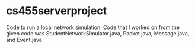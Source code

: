 # cs455serverproject



Code to run a local network simulation. Code that I worked on from the given code was StudentNetworkSimulator.java, Packet.java, Message.java, and Event.java
